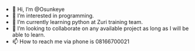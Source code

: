 - 👋 Hi, I’m @Osunkeye
- 👀 I’m interested in programming.
- 🌱 I’m currently learning python at Zuri training team.
- 💞️ I’m looking to collaborate on any available project as long as I will be able to learn.
- 📫 How to reach me via phone is 08166700021

<!---
Osunkeye/Osunkeye is a ✨ special ✨ repository because its `README.md` (this file) appears on your GitHub profile.
You can click the Preview link to take a look at your changes.
--->
